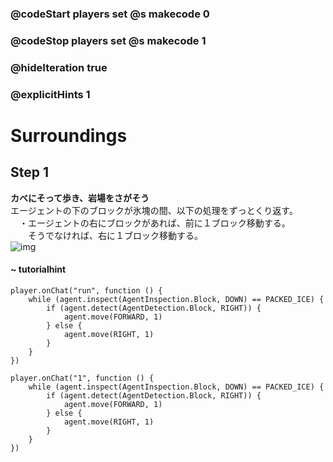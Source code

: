 ### @codeStart players set @s makecode 0
### @codeStop players set @s makecode 1

### @hideIteration true 
### @explicitHints 1


# Surroundings 

## Step 1
**カベにそって歩き、岩場をさがそう**  
エージェントの下のブロックが氷塊の間、以下の処理をずっとくり返す。  
　・エージェントの右にブロックがあれば、前に１ブロック移動する。  
　　そうでなければ、右に１ブロック移動する。  
![img](https://teck89.xsrv.jp/MEE_tutorial/img/fun_2_4_1.png)

#### ~ tutorialhint 
```blocks
player.onChat("run", function () {
    while (agent.inspect(AgentInspection.Block, DOWN) == PACKED_ICE) {
        if (agent.detect(AgentDetection.Block, RIGHT)) {
            agent.move(FORWARD, 1)
        } else {
            agent.move(RIGHT, 1)
        }
    }
})
```




```ghost
player.onChat("1", function () {
    while (agent.inspect(AgentInspection.Block, DOWN) == PACKED_ICE) {
        if (agent.detect(AgentDetection.Block, RIGHT)) {
            agent.move(FORWARD, 1)
        } else {
            agent.move(RIGHT, 1)
        }
    }
})
```
